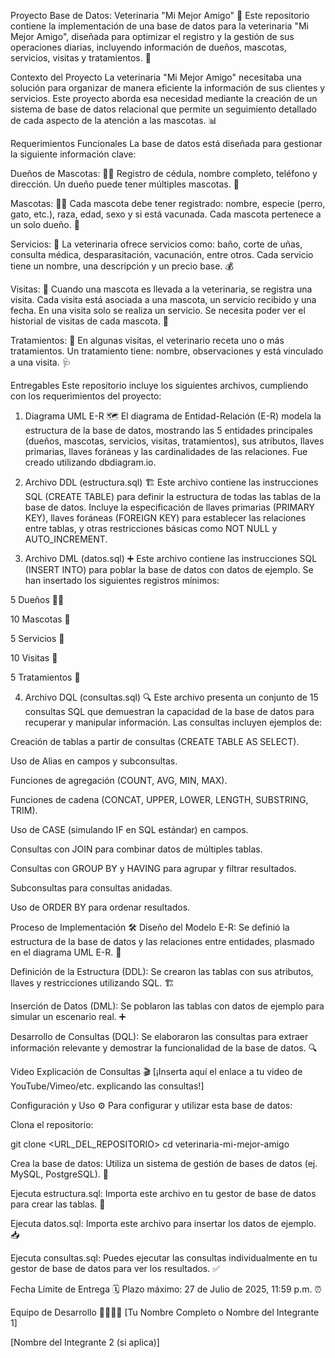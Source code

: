 Proyecto Base de Datos: Veterinaria "Mi Mejor Amigo" 🐾
Este repositorio contiene la implementación de una base de datos para la veterinaria "Mi Mejor Amigo", diseñada para optimizar el registro y la gestión de sus operaciones diarias, incluyendo información de dueños, mascotas, servicios, visitas y tratamientos. 🏥

Contexto del Proyecto
La veterinaria "Mi Mejor Amigo" necesitaba una solución para organizar de manera eficiente la información de sus clientes y servicios. Este proyecto aborda esa necesidad mediante la creación de un sistema de base de datos relacional que permite un seguimiento detallado de cada aspecto de la atención a las mascotas. 📊

Requerimientos Funcionales
La base de datos está diseñada para gestionar la siguiente información clave:

Dueños de Mascotas: 🧑‍🦱 Registro de cédula, nombre completo, teléfono y dirección. Un dueño puede tener múltiples mascotas. 🏡

Mascotas: 🐶🐱 Cada mascota debe tener registrado: nombre, especie (perro, gato, etc.), raza, edad, sexo y si está vacunada. Cada mascota pertenece a un solo dueño. 💉

Servicios: 🛁 La veterinaria ofrece servicios como: baño, corte de uñas, consulta médica, desparasitación, vacunación, entre otros. Cada servicio tiene un nombre, una descripción y un precio base. 💰

Visitas: 📅 Cuando una mascota es llevada a la veterinaria, se registra una visita. Cada visita está asociada a una mascota, un servicio recibido y una fecha. En una visita solo se realiza un servicio. Se necesita poder ver el historial de visitas de cada mascota. 📝

Tratamientos: 💊 En algunas visitas, el veterinario receta uno o más tratamientos. Un tratamiento tiene: nombre, observaciones y está vinculado a una visita. 🩺

Entregables
Este repositorio incluye los siguientes archivos, cumpliendo con los requerimientos del proyecto:

1. Diagrama UML E-R 🗺️
El diagrama de Entidad-Relación (E-R) modela la estructura de la base de datos, mostrando las 5 entidades principales (dueños, mascotas, servicios, visitas, tratamientos), sus atributos, llaves primarias, llaves foráneas y las cardinalidades de las relaciones. Fue creado utilizando dbdiagram.io.

2. Archivo DDL (estructura.sql) 🏗️
Este archivo contiene las instrucciones SQL (CREATE TABLE) para definir la estructura de todas las tablas de la base de datos. Incluye la especificación de llaves primarias (PRIMARY KEY), llaves foráneas (FOREIGN KEY) para establecer las relaciones entre tablas, y otras restricciones básicas como NOT NULL y AUTO_INCREMENT.

3. Archivo DML (datos.sql) ➕
Este archivo contiene las instrucciones SQL (INSERT INTO) para poblar la base de datos con datos de ejemplo. Se han insertado los siguientes registros mínimos:

5 Dueños 🧑‍🦱

10 Mascotas 🐶

5 Servicios 🛁

10 Visitas 📅

5 Tratamientos 💊

4. Archivo DQL (consultas.sql) 🔍
Este archivo presenta un conjunto de 15 consultas SQL que demuestran la capacidad de la base de datos para recuperar y manipular información. Las consultas incluyen ejemplos de:

Creación de tablas a partir de consultas (CREATE TABLE AS SELECT).

Uso de Alias en campos y subconsultas.

Funciones de agregación (COUNT, AVG, MIN, MAX).

Funciones de cadena (CONCAT, UPPER, LOWER, LENGTH, SUBSTRING, TRIM).

Uso de CASE (simulando IF en SQL estándar) en campos.

Consultas con JOIN para combinar datos de múltiples tablas.

Consultas con GROUP BY y HAVING para agrupar y filtrar resultados.

Subconsultas para consultas anidadas.

Uso de ORDER BY para ordenar resultados.

Proceso de Implementación 🛠️
Diseño del Modelo E-R: Se definió la estructura de la base de datos y las relaciones entre entidades, plasmado en el diagrama UML E-R. 📝

Definición de la Estructura (DDL): Se crearon las tablas con sus atributos, llaves y restricciones utilizando SQL. 🏗️

Inserción de Datos (DML): Se poblaron las tablas con datos de ejemplo para simular un escenario real. ➕

Desarrollo de Consultas (DQL): Se elaboraron las consultas para extraer información relevante y demostrar la funcionalidad de la base de datos. 🔍

Video Explicación de Consultas 🎬
[¡Inserta aquí el enlace a tu video de YouTube/Vimeo/etc. explicando las consultas!]

Configuración y Uso ⚙️
Para configurar y utilizar esta base de datos:

Clona el repositorio:

git clone <URL_DEL_REPOSITORIO>
cd veterinaria-mi-mejor-amigo

Crea la base de datos: Utiliza un sistema de gestión de bases de datos (ej. MySQL, PostgreSQL). 💾

Ejecuta estructura.sql: Importa este archivo en tu gestor de base de datos para crear las tablas. 🚀

Ejecuta datos.sql: Importa este archivo para insertar los datos de ejemplo. 📥

Ejecuta consultas.sql: Puedes ejecutar las consultas individualmente en tu gestor de base de datos para ver los resultados. ✅

Fecha Límite de Entrega 🗓️
Plazo máximo: 27 de Julio de 2025, 11:59 p.m. ⏰

Equipo de Desarrollo 👨‍💻👩‍💻
[Tu Nombre Completo o Nombre del Integrante 1]

[Nombre del Integrante 2 (si aplica)]
